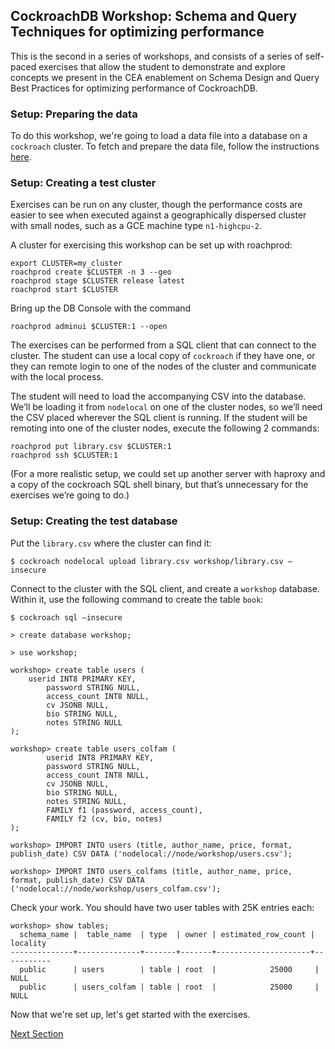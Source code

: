 ## CockroachDB Workshop: Schema and Query Techniques for optimizing performance

This is the second in a series of workshops, and consists of a series of self-paced exercises that allow the student to demonstrate and explore concepts we present in the CEA enablement on Schema Design and Query Best Practices for optimizing performance of CockroachDB.

### Setup: Preparing the data

To do this workshop, we're going to load a data file into a database on a `cockroach` cluster.  To fetch and prepare the data file, follow the instructions [here](data/readme.md).


### Setup: Creating a test cluster

Exercises can be run on any cluster, though the performance costs are easier to see when executed against a geographically dispersed cluster with small nodes, such as a GCE machine type `n1-highcpu-2`.  

A cluster for exercising this workshop can be set up with roachprod:
```
export CLUSTER=my_cluster
roachprod create $CLUSTER -n 3 --geo
roachprod stage $CLUSTER release latest
roachprod start $CLUSTER
```

Bring up the DB Console with the command

```
roachprod adminui $CLUSTER:1 --open
```

The exercises can be performed from a SQL client that can connect to the cluster.  The student can use a local copy of `cockroach` if they have one, or they can remote login to one of the nodes of the cluster and communicate with the local process.

The student will need to load the accompanying CSV into the database.  We’ll be loading it from `nodelocal` on one of the cluster nodes, so we’ll need the CSV placed wherever the SQL client is running.  If the student will be remoting into one of the cluster nodes, execute the following 2 commands:

```
roachprod put library.csv $CLUSTER:1
roachprod ssh $CLUSTER:1
```

(For a more realistic setup, we could set up another server with haproxy and a copy of the cockroach SQL shell binary, but that’s unnecessary for the exercises we’re going to do.)

### Setup: Creating the test database 

Put the `library.csv` where the cluster can find it:

```
$ cockroach nodelocal upload library.csv workshop/library.csv –insecure
```

Connect to the cluster with the SQL client, and create a `workshop` database.  Within it, use the following command to create the table `book`:

```
$ cockroach sql –insecure

> create database workshop;
 
> use workshop;

workshop> create table users (
	userid INT8 PRIMARY KEY,
        password STRING NULL,
        access_count INT8 NULL,
        cv JSONB NULL,
        bio STRING NULL,
        notes STRING NULL
);

workshop> create table users_colfam (
        userid INT8 PRIMARY KEY,
        password STRING NULL,
        access_count INT8 NULL,
        cv JSONB NULL,
        bio STRING NULL,
        notes STRING NULL,
        FAMILY f1 (password, access_count),
        FAMILY f2 (cv, bio, notes)
);

workshop> IMPORT INTO users (title, author_name, price, format, publish_date) CSV DATA ('nodelocal://node/workshop/users.csv');

workshop> IMPORT INTO users_colfams (title, author_name, price, format, publish_date) CSV DATA ('nodelocal://node/workshop/users_colfam.csv');
```

Check your work.  You should have two user tables with 25K entries each:

```
workshop> show tables;
  schema_name |  table_name  | type  | owner | estimated_row_count | locality
--------------+--------------+-------+-------+---------------------+-----------
  public      | users        | table | root  |            25000     | NULL
  public      | users_colfam | table | root  |            25000     | NULL
```

Now that we're set up, let's get started with the exercises.

[Next Section](exercises/denormalization.md)
